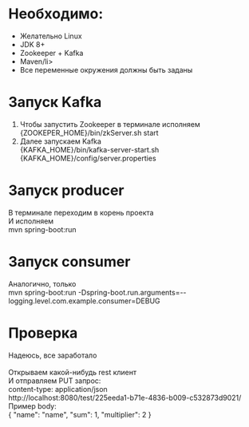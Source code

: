 # Необходимо:
<ul>
  <li>Желательно Linux</li>
  <li>JDK 8+</li>
  <li>Zookeeper + Kafka</li>
  <li>Maven/li>
  <li>Все переменные окружения должны быть заданы</li> 
</ul>

# Запуск Kafka
<ol>
  <li>
    Чтобы запустить Zookeeper в терминале исполняем<br>
    {ZOOKEPER_HOME}/bin/zkServer.sh start<br>
  </li>
  <li>
     Далее запускаем Kafka<br>
     {KAFKA_HOME}/bin/kafka-server-start.sh {KAFKA_HOME}/config/server.properties<br>
  </li>  
</ol>

# Запуск producer
В терминале переходим в корень проекта<br>
И исполняем<br>
mvn spring-boot:run<br>

# Запуск consumer
Аналогично, только<br>
mvn spring-boot:run -Dspring-boot.run.arguments=--logging.level.com.example.consumer=DEBUG<br>

# Проверка
Надеюсь, все заработало<br>
<br>
Открываем какой-нибудь rest клиент<br>
И отправляем PUT запрос: <br>
content-type: application/json<br>
http://localhost:8080/test/225eeda1-b71e-4836-b009-c532873d9021/<br>
Пример body:<br>
{
  "name": "name",
  "sum": 1,
  "multiplier": 2
}
